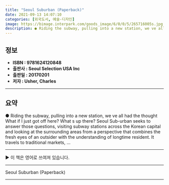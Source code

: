 ```yaml
---
title: "Seoul Suburban (Paperback)"
date: 2021-09-13 14:07:10
categories: [외국도서, 예술-디자인]
image: https://bimage.interpark.com/goods_image/6/0/0/5/265716005s.jpg
description: ● Riding the subway, pulling into a new station, we ve all had the thought What if I just got off here? What s up there? Seoul Sub-urban seeks to answer those
---
```


## **정보**

- **ISBN : 9781624120848**
- **출판사 : Seoul Selection USA Inc**
- **출판일 : 20170201**
- **저자 : Usher, Charles**

------



## **요약**

●  Riding the subway, pulling into a new station, we ve all had the thought What if I just got off here? What s up there? Seoul Sub-urban seeks to answer those questions, visiting subway stations across the Korean capital and looking at the surrounding areas from a perspective that combines the fresh eyes of an outsider with the understanding of longtime resident. It travels to traditional markets, ...

------

▶ 이 책은 영어로 쓰여져 있습니다.

------


Seoul Suburban (Paperback) 

------


